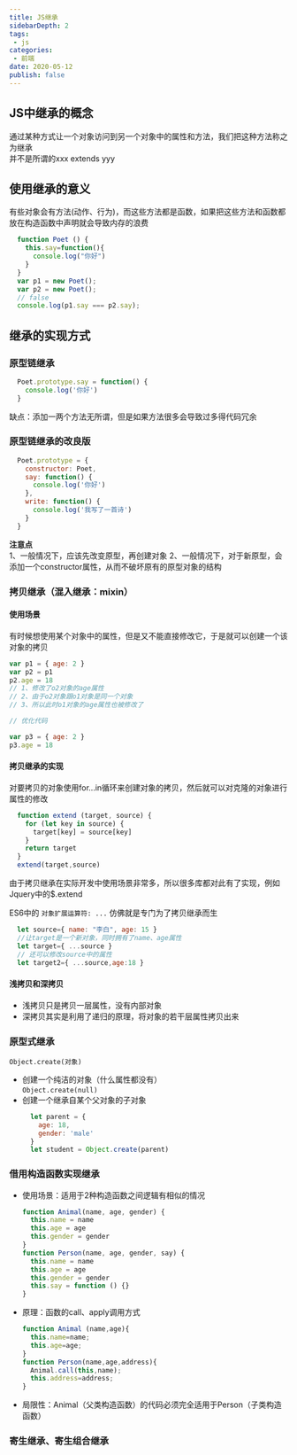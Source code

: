 ```yaml
---
title: JS继承
sidebarDepth: 2
tags:
 - js
categories:
 - 前端
date: 2020-05-12
publish: false
---
```


## JS中继承的概念

通过某种方式让一个对象访问到另一个对象中的属性和方法，我们把这种方法称之为继承  
并不是所谓的xxx extends yyy

## 使用继承的意义

有些对象会有方法(动作、行为)，而这些方法都是函数，如果把这些方法和函数都放在构造函数中声明就会导致内存的浪费

```js
  function Poet () {
    this.say=function(){
      console.log("你好")
    }
  }
  var p1 = new Poet();
  var p2 = new Poet();
  // false
  console.log(p1.say === p2.say);
```

## 继承的实现方式

### 原型链继承
```javascript
  Poet.prototype.say = function() {
    console.log('你好')
  }
```
缺点：添加一两个方法无所谓，但是如果方法很多会导致过多得代码冗余

### 原型链继承的改良版
```javascript
  Poet.prototype = {
    constructor: Poet,
    say: function() {
      console.log('你好')
    },
    write: function() {
      console.log('我写了一首诗')
    }
  }
```
**注意点**  
1、一般情况下，应该先改变原型，再创建对象
2、一般情况下，对于新原型，会添加一个constructor属性，从而不破坏原有的原型对象的结构

### 拷贝继承（混入继承：mixin）

#### 使用场景
有时候想使用某个对象中的属性，但是又不能直接修改它，于是就可以创建一个该对象的拷贝
```javascript
var p1 = { age: 2 }
var p2 = p1
p2.age = 18
// 1、修改了o2对象的age属性
// 2、由于o2对象跟o1对象是同一个对象
// 3、所以此时o1对象的age属性也被修改了

// 优化代码

var p3 = { age: 2 }
p3.age = 18
```

#### 拷贝继承的实现

对要拷贝的对象使用for...in循环来创建对象的拷贝，然后就可以对克隆的对象进行属性的修改

```javascript
  function extend (target, source) {
    for (let key in source) {
      target[key] = source[key]
    }
    return target
  }
  extend(target,source)
```
由于拷贝继承在实际开发中使用场景非常多，所以很多库都对此有了实现，例如Jquery中的$.extend

ES6中的 `对象扩展运算符: ...` 仿佛就是专门为了拷贝继承而生
```javascript
  let source={ name: "李白", age: 15 }
  //让target是一个新对象，同时拥有了name、age属性
  let target={ ...source }
  // 还可以修改source中的属性
  let target2={ ...source,age:18 }
```

#### 浅拷贝和深拷贝

- 浅拷贝只是拷贝一层属性，没有内部对象
- 深拷贝其实是利用了递归的原理，将对象的若干层属性拷贝出来

### 原型式继承

`Object.create(对象)`

- 创建一个纯洁的对象（什么属性都没有）  
  `Object.create(null)`
- 创建一个继承自某个父对象的子对象
  ```javascript
    let parent = {
      age: 18,
      gender: 'male'
    }
    let student = Object.create(parent)
  ```

### 借用构造函数实现继承

- 使用场景：适用于2种构造函数之间逻辑有相似的情况
  ```js
  function Animal(name, age, gender) {
    this.name = name
    this.age = age
    this.gender = gender
  }
  function Person(name, age, gender, say) {
    this.name = name
    this.age = age
    this.gender = gender
    this.say = function () {}
  }
  ```
- 原理：函数的call、apply调用方式
  ```js
  function Animal (name,age){
    this.name=name;
    this.age=age;
  }
  function Person(name,age,address){
    Animal.call(this,name);
    this.address=address;
  }
  ```
- 局限性：Animal（父类构造函数）的代码必须完全适用于Person（子类构造函数）

### 寄生继承、寄生组合继承
